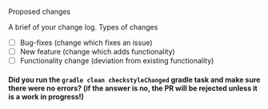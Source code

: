 Proposed changes

A brief of your change log.
Types of changes
- [ ] Bug-fixes (change which fixes an issue)
- [ ] New feature (change which adds functionality)
- [ ] Functionality change (deviation from existing functionality)

#### Did you run the `gradle clean checkstyleChanged` gradle task and make sure there were no errors? (if the answer is no, the PR will be rejected unless it is a work in progress!)
